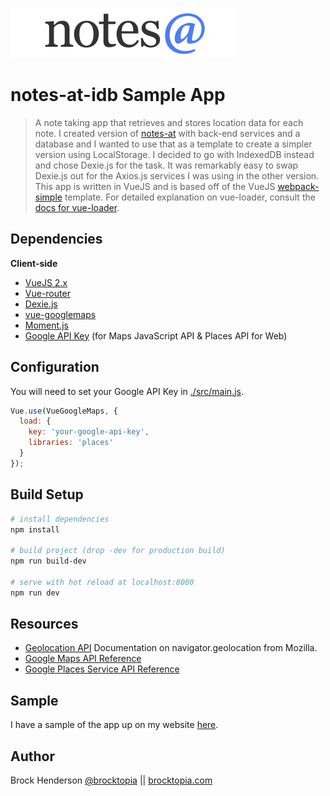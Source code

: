 ![notes@ logo](src/assets/logo.png)

# notes-at-idb Sample App

> A note taking app that retrieves and stores location data for each note. I created version 
of [notes-at](https://github.com/brocktopia/notes-at) with back-end services and a database and I 
wanted to use that as a template to create a simpler version using LocalStorage. I decided to go 
with IndexedDB instead and chose Dexie.js for the task. It was remarkably easy to swap 
Dexie.js out for the Axios.js services I was using in the other version. This app is written in VueJS and
is based off of the VueJS [webpack-simple](https://github.com/vuejs-templates/webpack-simple) template. 
For detailed explanation on vue-loader, consult the [docs for vue-loader](http://vuejs.github.io/vue-loader).

## Dependencies

**Client-side**
* [VueJS 2.x](https://github.com/vuejs/vue)
* [Vue-router](https://github.com/vuejs/vue-router)
* [Dexie.js](http://dexie.org/)
* [vue-googlemaps](https://github.com/Akryum/vue-googlemaps)
* [Moment.js](https://momentjs.com/)
* [Google API Key](https://developers.google.com/maps/documentation/javascript/get-api-key) (for Maps JavaScript API &amp; Places API for Web)

## Configuration

You will need to set your Google API Key in [./src/main.js](src/main.js).
```js
Vue.use(VueGoogleMaps, {
  load: {
    key: 'your-google-api-key',
    libraries: 'places'
  }
});
```

## Build Setup

``` bash
# install dependencies
npm install

# build project (drop -dev for production build)
npm run build-dev

# serve with hot reload at localhost:8080
npm run dev
```

## Resources

* [Geolocation API](https://developer.mozilla.org/en-US/docs/Web/API/Geolocation_API) Documentation on navigator.geolocation from Mozilla.
* [Google Maps API Reference](https://developers.google.com/maps/documentation/javascript/reference/map)
* [Google Places Service API Reference](https://developers.google.com/maps/documentation/javascript/reference/places-service)

## Sample
I have a sample of the app up on my website [here](https://brocktopia.com/notes-at/).

## Author
Brock Henderson [@brocktopia](https://github.com/brocktopia/) ||
[brocktopia.com](https://brocktopia.com)